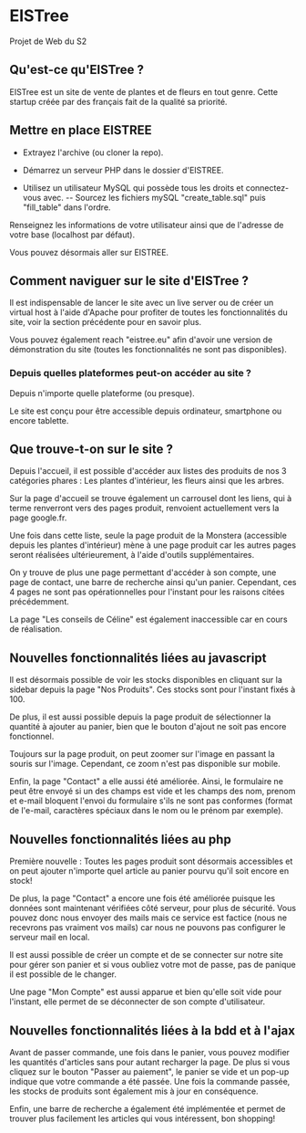 # EISTree

Projet de Web du S2


## Qu'est-ce qu'EISTree ?

EISTree est un site de vente de plantes et de fleurs en tout genre.
Cette startup créée par des français fait de la qualité sa priorité.


## Mettre en place EISTREE

- Extrayez l'archive (ou cloner la repo). 

- Démarrez un serveur PHP dans le dossier d'EISTREE.

- Utilisez un utilisateur MySQL qui possède tous les droits et connectez-vous avec. 
-- Sourcez les fichiers mySQL "create_table.sql" puis "fill_table" dans l'ordre.

Renseignez les informations de votre utilisateur ainsi que de l'adresse de votre base (localhost par défaut).

Vous pouvez désormais aller sur EISTREE.

## Comment naviguer sur le site d'EISTree ?

Il est indispensable de lancer le site avec un live server ou de créer un virtual host à l'aide d'Apache pour profiter de toutes les fonctionnalités du site, voir la section précédente pour en savoir plus. 


Vous pouvez également reach "eistree.eu" afin d'avoir une version de démonstration du site (toutes les fonctionnalités ne sont pas disponibles).


### Depuis quelles plateformes peut-on accéder au site ?

Depuis n'importe quelle plateforme (ou presque). 

Le site est conçu pour être accessible depuis ordinateur, smartphone ou encore tablette.


## Que trouve-t-on sur le site ?

Depuis l'accueil, il est possible d'accéder aux listes des produits de nos 3 catégories phares : Les plantes d'intérieur, les fleurs ainsi que les arbres.

Sur la page d'accueil se trouve également un carrousel dont les liens, qui à terme renverront vers des pages produit, renvoient actuellement vers la page google.fr.

Une fois dans cette liste, seule la page produit de la Monstera (accessible depuis les plantes d'intérieur) mène à une page produit car les autres pages seront réalisées ultérieurement, à l'aide d'outils supplémentaires.


On y trouve de plus une page permettant d'accéder à son compte, une page de contact, une barre de recherche ainsi qu'un panier. Cependant, ces 4 pages ne sont pas opérationnelles pour l'instant pour les raisons citées précédemment.

La page "Les conseils de Céline" est également inaccessible car en cours de réalisation.


## Nouvelles fonctionnalités liées au javascript

Il est désormais possible de voir les stocks disponibles en cliquant sur la sidebar depuis la page "Nos Produits". Ces stocks sont pour l'instant fixés à 100.

De plus, il est aussi possible depuis la page produit de sélectionner la quantité à ajouter au panier, bien que le bouton d'ajout ne soit pas encore fonctionnel.

Toujours sur la page produit, on peut zoomer sur l'image en passant la souris sur l'image. Cependant, ce zoom n'est pas disponible sur mobile.

Enfin, la page "Contact" a elle aussi été améliorée. Ainsi, le formulaire ne peut être envoyé si un des champs est vide et les champs des nom, prenom et e-mail bloquent l'envoi du formulaire s'ils ne sont pas conformes (format de l'e-mail, caractères spéciaux dans le nom ou le prénom par exemple).


## Nouvelles fonctionnalités liées au php

Première nouvelle : Toutes les pages produit sont désormais accessibles et on peut ajouter n'importe quel article au panier pourvu qu'il soit encore en stock!

De plus, la page "Contact" a encore une fois été améliorée puisque les données sont maintenant vérifiées côté serveur, pour plus de sécurité. Vous pouvez donc nous envoyer des mails mais ce service est factice (nous ne recevrons pas vraiment vos mails) car nous ne pouvons pas configurer le serveur mail en local.

Il est aussi possible de créer un compte et de se connecter sur notre site pour gérer son panier et si vous oubliez votre mot de passe, pas de panique il est possible de le changer.

Une page "Mon Compte" est aussi apparue et bien qu'elle soit vide pour l'instant, elle permet de se déconnecter de son compte d'utilisateur.


## Nouvelles fonctionnalités liées à la bdd et à l'ajax

Avant de passer commande, une fois dans le panier, vous pouvez modifier les quantités d'articles sans pour autant recharger la page. De plus si vous cliquez sur le bouton "Passer au paiement", le panier se vide et un pop-up indique que votre commande a été passée. Une fois la commande passée, les stocks de produits sont également mis à jour en conséquence.

Enfin, une barre de recherche a également été implémentée et permet de trouver plus facilement les articles qui vous intéressent, bon shopping!



